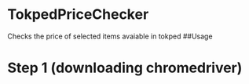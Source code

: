 # TokpedPriceChecker
Checks the price of selected items avaiable in tokped
##Usage
<h1>Step 1 (downloading chromedriver)<h1>
